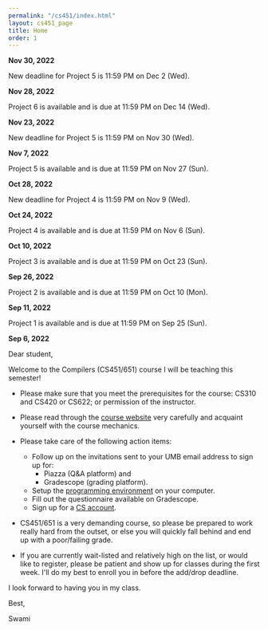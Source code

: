 ```yaml
---
permalink: "/cs451/index.html"
layout: cs451_page
title: Home
order: 1
---
```


**Nov 30, 2022**

New deadline for Project 5 is 11:59 PM on Dec 2 (Wed).

**Nov 28, 2022**

Project 6 is available and is due at 11:59 PM on Dec 14 (Wed).

**Nov 23, 2022**

New deadline for Project 5 is 11:59 PM on Nov 30 (Wed).

**Nov 7, 2022**

Project 5 is available and is due at 11:59 PM on Nov 27 (Sun).

**Oct 28, 2022**

New deadline for Project 4 is 11:59 PM on Nov 9 (Wed).

**Oct 24, 2022**

Project 4 is available and is due at 11:59 PM on Nov 6 (Sun).

**Oct 10, 2022**

Project 3 is available and is due at 11:59 PM on Oct 23 (Sun).

**Sep 26, 2022**

Project 2 is available and is due at 11:59 PM on Oct 10 (Mon).

**Sep 11, 2022**

Project 1 is available and is due at 11:59 PM on Sep 25 (Sun).

**Sep 6, 2022**

Dear student,

Welcome to the Compilers (CS451/651) course I will be teaching this semester!

- Please make sure that you meet the prerequisites for the course: CS310 and CS420 or CS622; or permission of the instructor. 

- Please read through the [course website](/cs451/) very carefully and acquaint yourself with the course mechanics.

- Please take care of the following action items:
  - Follow up on the invitations sent to your UMB email address to sign up for:
      - Piazza (Q&A platform) and
      - Gradescope (grading platform).
  - Setup the [programming environment](/public/cs451/cc_programming_environment_setup.pdf) on your computer.
  - Fill out the questionnaire available on Gradescope.
  - Sign up for a [CS account](course_info.html#cs_account).

- CS451/651 is a very demanding course, so please be prepared to work really hard from the outset, or else you will quickly fall behind and end up with a poor/failing grade.

- If you are currently wait-listed and relatively high on the list, or would like to register, please be patient and show up for classes during the first week. I'll do my best to enroll you in before the add/drop deadline.

I look forward to having you in my class.

Best,

Swami